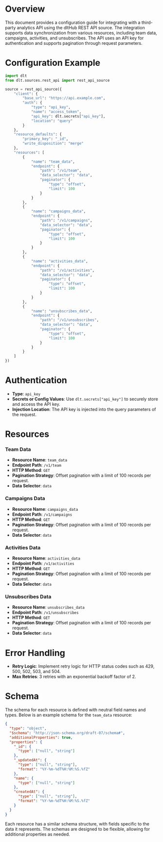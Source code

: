# Overview

This document provides a configuration guide for integrating with a third-party analytics API using the dltHub REST API source. The integration supports data synchronization from various resources, including team data, campaigns, activities, and unsubscribes. The API uses an API key for authentication and supports pagination through request parameters.

# Configuration Example

```python
import dlt
from dlt.sources.rest_api import rest_api_source

source = rest_api_source({
    "client": {
        "base_url": "https://api.example.com",
        "auth": {
            "type": "api_key",
            "name": "access_token",
            "api_key": dlt.secrets["api_key"],
            "location": "query"
        }
    },
    "resource_defaults": {
        "primary_key": "_id",
        "write_disposition": "merge"
    },
    "resources": [
        {
            "name": "team_data",
            "endpoint": {
                "path": "/v1/team",
                "data_selector": "data",
                "paginator": {
                    "type": "offset",
                    "limit": 100
                }
            }
        },
        {
            "name": "campaigns_data",
            "endpoint": {
                "path": "/v1/campaigns",
                "data_selector": "data",
                "paginator": {
                    "type": "offset",
                    "limit": 100
                }
            }
        },
        {
            "name": "activities_data",
            "endpoint": {
                "path": "/v1/activities",
                "data_selector": "data",
                "paginator": {
                    "type": "offset",
                    "limit": 100
                }
            }
        },
        {
            "name": "unsubscribes_data",
            "endpoint": {
                "path": "/v1/unsubscribes",
                "data_selector": "data",
                "paginator": {
                    "type": "offset",
                    "limit": 100
                }
            }
        }
    ]
})
```

# Authentication

- **Type**: `api_key`
- **Secrets or Config Values**: Use `dlt.secrets["api_key"]` to securely store and access the API key.
- **Injection Location**: The API key is injected into the query parameters of the request.

# Resources

### Team Data
- **Resource Name**: `team_data`
- **Endpoint Path**: `/v1/team`
- **HTTP Method**: `GET`
- **Pagination Strategy**: Offset pagination with a limit of 100 records per request.
- **Data Selector**: `data`

### Campaigns Data
- **Resource Name**: `campaigns_data`
- **Endpoint Path**: `/v1/campaigns`
- **HTTP Method**: `GET`
- **Pagination Strategy**: Offset pagination with a limit of 100 records per request.
- **Data Selector**: `data`

### Activities Data
- **Resource Name**: `activities_data`
- **Endpoint Path**: `/v1/activities`
- **HTTP Method**: `GET`
- **Pagination Strategy**: Offset pagination with a limit of 100 records per request.
- **Data Selector**: `data`

### Unsubscribes Data
- **Resource Name**: `unsubscribes_data`
- **Endpoint Path**: `/v1/unsubscribes`
- **HTTP Method**: `GET`
- **Pagination Strategy**: Offset pagination with a limit of 100 records per request.
- **Data Selector**: `data`

# Error Handling

- **Retry Logic**: Implement retry logic for HTTP status codes such as 429, 500, 502, 503, and 504.
- **Max Retries**: 3 retries with an exponential backoff factor of 2.

# Schema

The schema for each resource is defined with neutral field names and types. Below is an example schema for the `team_data` resource:

```json
{
  "type": "object",
  "$schema": "http://json-schema.org/draft-07/schema#",
  "additionalProperties": true,
  "properties": {
    "_id": {
      "type": ["null", "string"]
    },
    "_updatedAt": {
      "type": ["null", "string"],
      "format": "%Y-%m-%dT%H:%M:%S.%fZ"
    },
    "name": {
      "type": ["null", "string"]
    },
    "createdAt": {
      "type": ["null", "string"],
      "format": "%Y-%m-%dT%H:%M:%S.%fZ"
    }
  }
}
```

Each resource has a similar schema structure, with fields specific to the data it represents. The schemas are designed to be flexible, allowing for additional properties as needed.
